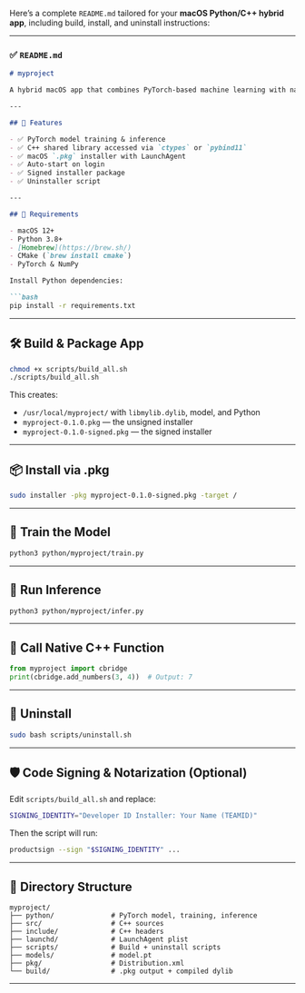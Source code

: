 Here’s a complete `README.md` tailored for your **macOS Python/C++ hybrid app**, including build, install, and uninstall instructions:

---

### ✅ `README.md`

```markdown
# myproject

A hybrid macOS app that combines PyTorch-based machine learning with native C++ libraries. Built for deployment via signed `.pkg` installers, with LaunchAgent integration for background execution.

---

## 🚀 Features

- ✅ PyTorch model training & inference
- ✅ C++ shared library accessed via `ctypes` or `pybind11`
- ✅ macOS `.pkg` installer with LaunchAgent
- ✅ Auto-start on login
- ✅ Signed installer package
- ✅ Uninstaller script

---

## 🔧 Requirements

- macOS 12+
- Python 3.8+
- [Homebrew](https://brew.sh/)
- CMake (`brew install cmake`)
- PyTorch & NumPy

Install Python dependencies:

```bash
pip install -r requirements.txt
```

---

## 🛠 Build & Package App

```bash
chmod +x scripts/build_all.sh
./scripts/build_all.sh
```

This creates:

- `/usr/local/myproject/` with `libmylib.dylib`, model, and Python
- `myproject-0.1.0.pkg` — the unsigned installer
- `myproject-0.1.0-signed.pkg` — the signed installer

---

## 📦 Install via .pkg

```bash
sudo installer -pkg myproject-0.1.0-signed.pkg -target /
```

---

## 🔁 Train the Model

```bash
python3 python/myproject/train.py
```

---

## 🔎 Run Inference

```bash
python3 python/myproject/infer.py
```

---

## 🧪 Call Native C++ Function

```python
from myproject import cbridge
print(cbridge.add_numbers(3, 4))  # Output: 7
```

---

## 🧼 Uninstall

```bash
sudo bash scripts/uninstall.sh
```

---

## 🛡 Code Signing & Notarization (Optional)

Edit `scripts/build_all.sh` and replace:

```bash
SIGNING_IDENTITY="Developer ID Installer: Your Name (TEAMID)"
```

Then the script will run:

```bash
productsign --sign "$SIGNING_IDENTITY" ...
```

---

## 📁 Directory Structure

```
myproject/
├── python/              # PyTorch model, training, inference
├── src/                 # C++ sources
├── include/             # C++ headers
├── launchd/             # LaunchAgent plist
├── scripts/             # Build + uninstall scripts
├── models/              # model.pt
├── pkg/                 # Distribution.xml
└── build/               # .pkg output + compiled dylib
```

---
